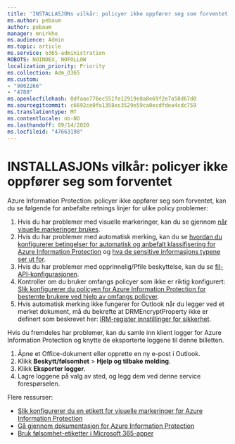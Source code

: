 ```yaml
---
title: 'INSTALLASJONs vilkår: policyer ikke oppfører seg som forventet'
ms.author: pebaum
author: pebaum
manager: mnirkhe
ms.audience: Admin
ms.topic: article
ms.service: o365-administration
ROBOTS: NOINDEX, NOFOLLOW
localization_priority: Priority
ms.collection: Adm_O365
ms.custom:
- "9002266"
- "4780"
ms.openlocfilehash: 0dfaae776ec551fe12919e8a8e69f2e7a58d67d0
ms.sourcegitcommit: c6692ce0fa1358ec3529e59ca0ecdfdea4cdc759
ms.translationtype: MT
ms.contentlocale: nb-NO
ms.lasthandoff: 09/14/2020
ms.locfileid: "47663198"
---
```

# <a name="aip-policies-not-behaving-as-expected"></a>INSTALLASJONs vilkår: policyer ikke oppfører seg som forventet

Azure Information Protection: policyer ikke oppfører seg som forventet, kan du se følgende for anbefalte retnings linjer for ulike policy problemer:

1. Hvis du har problemer med visuelle markeringer, kan du se gjennom [når visuelle markeringer brukes](https://docs.microsoft.com/azure/information-protection/configure-policy-markings#when-visual-markings-are-applied).
2. Hvis du har problemer med automatisk merking, kan du se [hvordan du konfigurerer betingelser for automatisk og anbefalt klassifisering for Azure Information Protection](https://docs.microsoft.com/azure/information-protection/configure-policy-classification) og [hva de sensitive informasjons typene ser ut for](https://docs.microsoft.com/microsoft-365/compliance/sensitive-information-type-entity-definitions).
3. Hvis du har problemer med opprinnelig/Pfile beskyttelse, kan du se [fil-API-konfigurasjonen](https://docs.microsoft.com/azure/information-protection/develop/file-api-configuration).
4. Kontroller om du bruker omfangs policyer som ikke er riktig konfigurert: [Slik konfigurerer du policyen for Azure Information Protection for bestemte brukere ved hjelp av omfangs policyer](https://docs.microsoft.com/azure/information-protection/configure-policy-scope).
5. Hvis automatisk merking ikke fungerer for Outlook når du legger ved et merket dokument, må du bekrefte at DRMEncryptProperty ikke er definert som beskrevet her: [IRM-register innstillinger for sikkerhet](https://docs.microsoft.com/deployoffice/security/protect-sensitive-messages-and-documents-by-using-irm-in-office#office-2016-irm-registry-key-options).

Hvis du fremdeles har problemer, kan du samle inn klient logger for Azure Information Protection og knytte de eksporterte loggene til denne billetten.

1. Åpne et Office-dokument eller opprette en ny e-post i Outlook.
2. Klikk **Beskytt/følsomhet**  >  **Hjelp og tilbake melding**.
3. Klikk **Eksporter logger**.
4. Lagre loggene på valg av sted, og legg dem ved denne service forespørselen.

Flere ressurser:

- [Slik konfigurerer du en etikett for visuelle markeringer for Azure Information Protection](https://docs.microsoft.com/azure/information-protection/configure-policy-markings)
- [Gå gjennom dokumentasjon for Azure Information Protection](https://docs.microsoft.com/azure/information-protection/what-is-information-protection)
- [Bruk følsomhet-etiketter i Microsoft 365-apper](https://docs.microsoft.com/microsoft-365/compliance/sensitivity-labels-office-apps)

